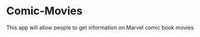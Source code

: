 Comic-Movies
============

This app will allow people to get information on Marvel comic book movies
